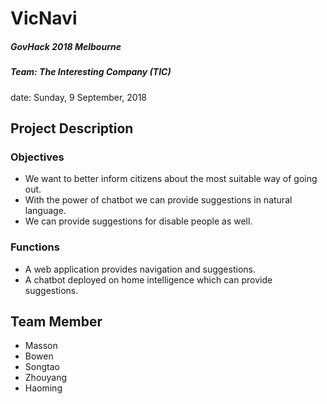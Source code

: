 # VicNavi

##### GovHack 2018 Melbourne

##### Team: The Interesting Company (TIC)

date: Sunday, 9 September, 2018

## Project Description

### Objectives

- We want to better inform citizens about the most suitable way of going out.
- With the power of chatbot we can provide suggestions in natural language.
- We can provide suggestions for disable people as well.

### Functions

- A web application provides navigation and suggestions.
- A chatbot deployed on home intelligence which can provide suggestions.

## Team Member

+ Masson
+ Bowen
+ Songtao
+ Zhouyang
+ Haoming